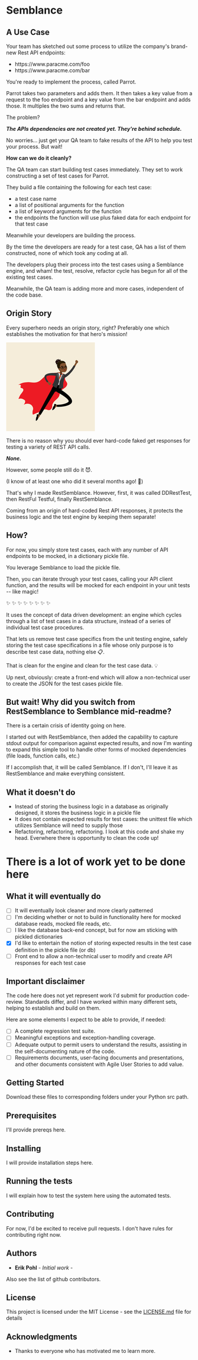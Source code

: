 # Semblance 

## A Use Case 

Your team has sketched out some process to utilize the company's brand-new Rest API endpoints:

* https://<i></i>www<i></i>&#46;par<i></i>acme&#46;com/<i></i>foo
* https://<i></i>www<i></i>&#46;par<i></i>acme&#46;com/<i></i>bar

You're ready to implement the process, called Parrot.  

Parrot takes two parameters and adds them.
It then takes a key value from a request to the foo endpoint and a key value from the bar endpoint and adds those.
It multiples the two sums and returns that.

The problem?  

**_The APIs dependencies are not created yet.  They're behind schedule._**

No worries... just get your QA team to fake results of the API to help you test your process.  But wait!  

**How can we do it cleanly?**

The QA team can start building test cases immediately.  They set to work constructing a set of test cases for Parrot.

They build a file containing the following for each test case:
* a test case name
* a list of positional arguments for the function
* a list of keyword arguments for the function
* the endpoints the function will use plus faked data for each endpoint for that test case

Meanwhile your developers are building the process.

By the time the developers are ready for a test case, QA has a list of them constructed, none of which took any coding at all.

The developers plug their process into the test cases using a Semblance engine, and wham! the test, resolve, refactor cycle has begun for all of the existing test cases.

Meanwhile, the QA team is adding more and more cases, independent of the code base.

## Origin Story

Every superhero needs an origin story, right?  Preferably one which establishes the motivation for that hero's mission!

![API Superhero](https://github.com/ErikPohl-Lot49-Projects/Erik-Pohl-Repo/blob/master/media/superhero.jpg "API Superhero")

There is no reason why you should ever hard-code faked get responses for testing a variety of REST API calls.

**_None._**

However, some people still do it :smiling_imp:. 

(I know of at least one who did it several months ago! :see_no_evil:)

That's why I made RestSemblance.  However, first, it was called DDRestTest, then RestFul Testful, finally RestSemblance.

Coming from an origin of hard-coded Rest API responses, it protects the business logic and the test engine by keeping them separate!

## How?

For now, you simply store test cases, each with any number of API endpoints to be mocked, in a dictionary pickle file.

You leverage Semblance to load the pickle file.

Then, you can iterate through your test cases, calling your API client function, and the results will be mocked for each endpoint in your unit tests -- like magic!

:sparkles: :sparkles: :sparkles: :sparkles: :sparkles: :sparkles: :sparkles: :sparkles:

It uses the concept of data driven development: an engine which cycles through a list of test cases in a data structure, instead of a series of individual test case procedures.

That lets us remove test case specifics from the unit testing engine, safely storing the test case specifications in a file whose only purpose is to describe test case data, nothing else :clipboard:.  

That is clean for the engine and clean for the test case data. :bulb:

Up next, obviously: create a front-end which will allow a non-technical user to create the JSON for the test cases pickle file.

## But wait!  Why did you switch from RestSemblance to Semblance mid-readme?  

There is a certain crisis of identity going on here.

I started out with RestSemblance, then added the capability to capture stdout output for comparison against expected results, and now I'm wanting to expand this simple tool to handle other forms of mocked dependencies (file loads, function calls, etc.)

If I accomplish that, it will be called Semblance.  If I don't, I'll leave it as RestSemblance and make everything consistent.

## What it doesn't do

* Instead of storing the business logic in a database as originally designed, it stores the business logic in a pickle file
* It does not contain expected results for test cases: the unittest file which utilizes Semblance will need to supply those
* Refactoring, refactoring, refactoring.  I look at this code and shake my head.  Everwhere there is opportunity to clean the code up!

# There is a lot of work yet to be done here
## What it will eventually do

- [ ] It will eventually look cleaner and more clearly patterned
- [ ] I'm deciding whether or not to build in functionality here for mocked database reads, mocked file reads, etc.
- [ ] I like the database back-end concept, but for now am sticking with pickled dictionaries
- [x] I'd like to entertain the notion of storing expected results in the test case definition in the pickle file (or db)
- [ ] Front end to allow a non-technical user to modify and create API responses for each test case

## Important disclaimer

The code here does not yet represent work I'd submit for production code-review.  Standards differ, and I have worked within many different sets, helping to establish and build on them.

Here are some elements I expect to be able to provide, if needed:

- [ ] A complete regression test suite.
- [ ] Meaningful exceptions and exception-handling coverage.
- [ ] Adequate output to permit users to understand the results, assisting in the self-documenting nature of the code.
- [ ] Requirements documents, user-facing documents and presentations, and other documents consistent with Agile User Stories to add value.

## Getting Started

Download these files to corresponding folders under your Python src path.

## Prerequisites

I'll provide prereqs here.

## Installing

I will provide installation steps here.

## Running the tests

I will explain how to test the system here using the automated tests.

## Contributing

For now, I'd be excited to receive pull requests.  I don't have rules for contributing right now.

## Authors

* **Erik Pohl** - *Initial work* - 

Also see the list of github contributors.

## License

This project is licensed under the MIT License - see the [LICENSE.md](LICENSE.md) file for details

## Acknowledgments

* Thanks to everyone who has motivated me to learn more.
